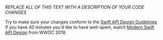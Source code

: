 *REPLACE ALL OF THIS TEXT WITH A DESCRIPTION OF YOUR CODE CHANGES*

Try to make sure your changes conform to the [Swift API Design Guidelines](https://swift.org/documentation/api-design-guidelines/). If you have 40 minutes you'd like to have well-spent, watch [Modern Swift API Design](https://developer.apple.com/videos/play/wwdc2019/415/) from WWDC 2019.

